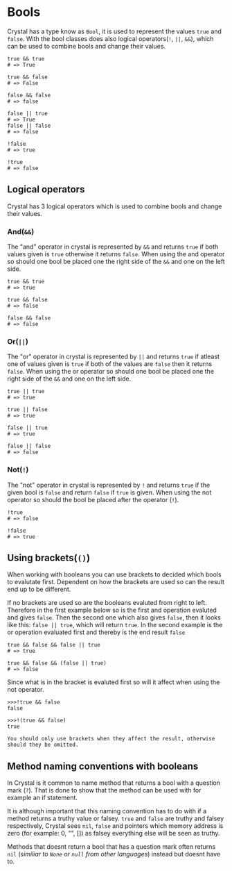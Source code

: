 # Bools

Crystal has a type know as `Bool`, it is used to represent the values `true` and `false`.
With the bool classes does also logical operators(`!`, `||`, `&&`), which can be used to combine bools and change their values.

```crystal
true && true
# => True

true && false
# => False

false && false
# => false

false || true
# => True
false || false
# => false

!false
# => true

!true
# => false
```

## Logical operators

Crystal has 3 logical operators which is used to combine bools and change their values.

### And(`&&`)

The "and" operator in crystal is represented by `&&` and returns `true` if both values given is `true` otherwise it returns `false`.
When using the and operator so should one bool be placed one the right side of the `&&` and one on the left side.

```crystal
true && true
# => true

true && false
# => false

false && false
# => false
```

### Or(`||`)

The "or" operator in crystal is represented by `||` and returns `true` if atleast one of values given is `true` if both of the values are `false` then it returns `false`.
When using the or operator so should one bool be placed one the right side of the `&&` and one on the left side.

```crystal
true || true
# => true

true || false
# => true

false || true
# => true

false || false
# => false
```

### Not(`!`)

The "not" operator in crystal is represented by `!` and returns `true` if the given bool is `false` and return `false` if `true` is given.
When using the not operator so should the bool be placed after the operator (`!`).

```crystal
!true
# => false

!false
# => true
```

## Using brackets(`()`)

When working with booleans you can use brackets to decided which bools to evalutate first.
Dependent on how the brackets are used so can the result end up to be different.

If no brackets are used so are the booleans evaluted from right to left.
Therefore in the first example below so is the first and operation evaluted and gives `false`.
Then the second one which also gives `false`, then it looks like this: `false || true`, which will return `true`.
In the second example is the or operation evaluated first and thereby is the end result `false`

```crystal
true && false && false || true
# => true

true && false && (false || true)
# => false
```

Since what is in the bracket is evaluted first so will it affect when using the not operator.

```crystal
>>>!true && false
false

>>>!(true && false)
true
```

```exercism/caution
You should only use brackets when they affect the result, otherwise should they be omitted.
```

## Method naming conventions with booleans

In Crystal is it common to name method that returns a bool with a question mark (`?`).
That is done to show that the method can be used with for example an if statement.

It is although important that this naming convention has to do with if a method returns a truthy value or falsey.
`true` and `false` are truthy and falsey respectively, Crystal sees `nil`, `false` and pointers which memory address is zero (for example: 0, "", []) as falsey everything else will be seen as truthy.

Methods that doesnt return a bool that has a question mark often returns `nil` (_similiar to `None` or `null` from other languages_) instead but doesnt have to.
